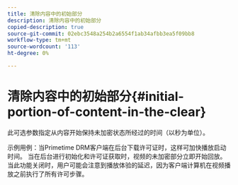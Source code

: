 ```yaml
---
title: 清除内容中的初始部分
description: 清除内容中的初始部分
copied-description: true
source-git-commit: 02ebc3548a254b2a6554f1ab34afbb3ea5f09bb8
workflow-type: tm+mt
source-wordcount: '113'
ht-degree: 0%

---
```


# 清除内容中的初始部分{#initial-portion-of-content-in-the-clear}

此可选参数指定从内容开始保持未加密状态所经过的时间（以秒为单位）。

示例用例：当Primetime DRM客户端在后台下载许可证时，这样可加快播放启动时间。 当在后台进行初始化和许可证获取时，视频的未加密部分立即开始回放。 当此功能关闭时，用户可能会注意到播放体验的延迟，因为客户端计算机在视频播放之前执行了所有许可步骤。
